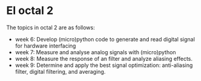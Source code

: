 # EI octal 2

The topics in octal 2 are as follows:

- week 6: Develop (micro)python code to generate and read digital signal for hardware interfacing
- week 7: Measure and analyse analog signals with (micro)python
- week 8: Measure the response of an filter and analyze aliasing effects.
- week 9: Determine and apply the best signal optimization: anti-aliasing filter, digital filtering, and averaging.
